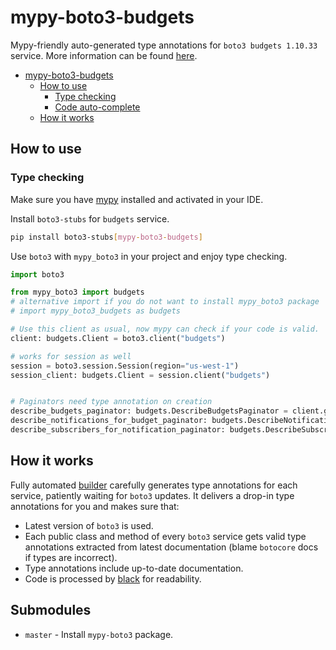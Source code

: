 # mypy-boto3-budgets

Mypy-friendly auto-generated type annotations for `boto3 budgets 1.10.33` service.
More information can be found [here](https://github.com/vemel/mypy_boto3).

- [mypy-boto3-budgets](#mypy-boto3-budgets)
  - [How to use](#how-to-use)
    - [Type checking](#type-checking)
    - [Code auto-complete](#code-auto-complete)
  - [How it works](#how-it-works)

## How to use

### Type checking

Make sure you have [mypy](https://github.com/python/mypy) installed and activated in your IDE.

Install `boto3-stubs` for `budgets` service.

```bash
pip install boto3-stubs[mypy-boto3-budgets]
```

Use `boto3` with `mypy_boto3` in your project and enjoy type checking.

```python
import boto3

from mypy_boto3 import budgets
# alternative import if you do not want to install mypy_boto3 package
# import mypy_boto3_budgets as budgets

# Use this client as usual, now mypy can check if your code is valid.
client: budgets.Client = boto3.client("budgets")

# works for session as well
session = boto3.session.Session(region="us-west-1")
session_client: budgets.Client = session.client("budgets")


# Paginators need type annotation on creation
describe_budgets_paginator: budgets.DescribeBudgetsPaginator = client.get_paginator("describe_budgets")
describe_notifications_for_budget_paginator: budgets.DescribeNotificationsForBudgetPaginator = client.get_paginator("describe_notifications_for_budget")
describe_subscribers_for_notification_paginator: budgets.DescribeSubscribersForNotificationPaginator = client.get_paginator("describe_subscribers_for_notification")
```

## How it works

Fully automated [builder](https://github.com/vemel/mypy_boto3) carefully generates
type annotations for each service, patiently waiting for `boto3` updates. It delivers
a drop-in type annotations for you and makes sure that:

- Latest version of `boto3` is used.
- Each public class and method of every `boto3` service gets valid type annotations
  extracted from latest documentation (blame `botocore` docs if types are incorrect).
- Type annotations include up-to-date documentation.
- Code is processed by [black](https://github.com/psf/black) for readability.

## Submodules

- `master` - Install `mypy-boto3` package.